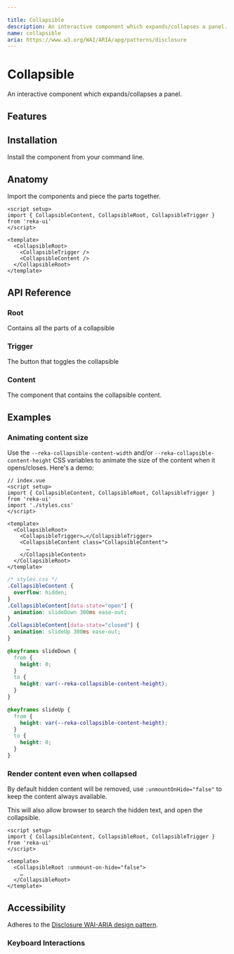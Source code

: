 ```yaml
---

title: Collapsible
description: An interactive component which expands/collapses a panel.
name: collapsible
aria: https://www.w3.org/WAI/ARIA/apg/patterns/disclosure
---
```


# Collapsible

<Description>
An interactive component which expands/collapses a panel.
</Description>

<ComponentPreview name="Collapsible" />

## Features

<Highlights
  :features="[
    'Full keyboard navigation.',
    'Can be controlled or uncontrolled.',
  ]"
/>

## Installation

Install the component from your command line.

<InstallationTabs value="reka-ui" />

## Anatomy

Import the components and piece the parts together.

```vue
<script setup>
import { CollapsibleContent, CollapsibleRoot, CollapsibleTrigger } from 'reka-ui'
</script>

<template>
  <CollapsibleRoot>
    <CollapsibleTrigger />
    <CollapsibleContent />
  </CollapsibleRoot>
</template>
```

## API Reference

### Root

Contains all the parts of a collapsible

<!-- @include: @/meta/CollapsibleRoot.md -->

<DataAttributesTable
  :data="[
    {
      attribute: '[data-state]',
      values: ['open', 'closed'],
    },
    {
      attribute: '[data-disabled]',
      values: 'Present when disabled',
    },
  ]"
/>

### Trigger

The button that toggles the collapsible

<!-- @include: @/meta/CollapsibleTrigger.md -->

<DataAttributesTable
  :data="[
    {
      attribute: '[data-state]',
      values: ['open', 'closed'],
    },
    {
      attribute: '[data-disabled]',
      values: 'Present when disabled',
    },
  ]"
/>

### Content

The component that contains the collapsible content.

<!-- @include: @/meta/CollapsibleContent.md -->

<DataAttributesTable
  :data="[
    {
      attribute: '[data-state]',
      values: ['open', 'closed'],
    },
    {
      attribute: '[data-disabled]',
      values: 'Present when disabled',
    },
  ]"
/>

<CssVariablesTable
  :data="[
    {
      cssVariable: '--reka-collapsible-content-width',
      description: 'The width of the content when it opens/closes',
    },
    {
      cssVariable: '--reka-collapsible-content-height',
      description: 'The height of the content when it opens/closes',
    },
  ]"
/>

## Examples

### Animating content size

Use the `--reka-collapsible-content-width` and/or `--reka-collapsible-content-height` CSS variables to animate the size of the content when it opens/closes. Here's a demo:

```vue line=10
// index.vue
<script setup>
import { CollapsibleContent, CollapsibleRoot, CollapsibleTrigger } from 'reka-ui'
import './styles.css'
</script>

<template>
  <CollapsibleRoot>
    <CollapsibleTrigger>…</CollapsibleTrigger>
    <CollapsibleContent class="CollapsibleContent">
      …
    </CollapsibleContent>
  </CollapsibleRoot>
</template>
```

```css line=17,23
/* styles.css */
.CollapsibleContent {
  overflow: hidden;
}
.CollapsibleContent[data-state="open"] {
  animation: slideDown 300ms ease-out;
}
.CollapsibleContent[data-state="closed"] {
  animation: slideUp 300ms ease-out;
}

@keyframes slideDown {
  from {
    height: 0;
  }
  to {
    height: var(--reka-collapsible-content-height);
  }
}

@keyframes slideUp {
  from {
    height: var(--reka-collapsible-content-height);
  }
  to {
    height: 0;
  }
}
```

### Render content even when collapsed

By default hidden content will be removed, use `:unmountOnHide="false"` to keep the content always available.

This will also allow browser to search the hidden text, and open the collapsible.

```vue line=6
<script setup>
import { CollapsibleContent, CollapsibleRoot, CollapsibleTrigger } from 'reka-ui'
</script>

<template>
  <CollapsibleRoot :unmount-on-hide="false">
    …
  </CollapsibleRoot>
</template>
```

## Accessibility

Adheres to the [Disclosure WAI-ARIA design pattern](https://www.w3.org/WAI/ARIA/apg/patterns/disclosure).

### Keyboard Interactions

<KeyboardTable
  :data="[
    {
      keys: ['Space'],
      description: 'Opens/closes the collapsible',
    },
    {
      keys: ['Enter'],
      description: 'Opens/closes the collapsible',
    },
  ]"
/>
